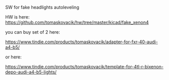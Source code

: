 SW for fake headlights autoleveling

HW is here: https://github.com/tomaskovacik/hw/tree/master/kicad/fake_xenon4

you can buy set of 2 here:

https://www.tindie.com/products/tomaskovacik/adapter-for-fxr-40-audi-a4-b5/

or here:

https://www.tindie.com/products/tomaskovacik/template-for-4tl-r-bixenon-depo-audi-a4-b5-lights/
